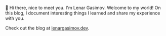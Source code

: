 👋 Hi there, nice to meet you. I'm Lenar Gasimov. Welcome to my world! On this blog, I document interesting things I learned and share my experience with you.

Check out the blog at [lenargasimov.dev](https://lenargasimov.dev).